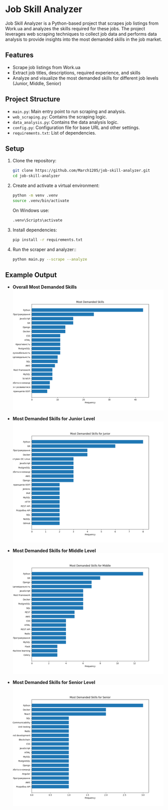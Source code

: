# Job Skill Analyzer

Job Skill Analyzer is a Python-based project that scrapes job listings from Work.ua and analyzes the skills required for these jobs. The project leverages web scraping techniques to collect job data and performs data analysis to provide insights into the most demanded skills in the job market.

## Features

- Scrape job listings from Work.ua
- Extract job titles, descriptions, required experience, and skills
- Analyze and visualize the most demanded skills for different job levels (Junior, Middle, Senior)

## Project Structure

- `main.py`: Main entry point to run scraping and analysis.
- `web_scraping.py`: Contains the scraping logic.
- `data_analysis.py`: Contains the data analysis logic.
- `config.py`: Configuration file for base URL and other settings.
- `requirements.txt`: List of dependencies.

## Setup

1. Clone the repository:
   ```sh
   git clone https://github.com/March1205/job-skill-analyzer.git
   cd job-skill-analyzer
   ```

2. Create and activate a virtual environment:
    ```sh
    python -m venv .venv
    source .venv/bin/activate
    ```
   On Windows use: 
   ```sh
   .venv\Scripts\activate
   ```

3. Install dependencies:
    ```sh
    pip install -r requirements.txt
    ```

4. Run the scraper and analyzer::
    ```sh
    python main.py --scrape --analyze
    ```
## Example Output
- **Overall Most Demanded Skills**
![](images/Overall.png)


- **Most Demanded Skills for Junior Level**
![](images/Junior.png)


- **Most Demanded Skills for Middle Level**
![](images/Middle.png)


- **Most Demanded Skills for Senior Level**
![](images/Senior.png)

